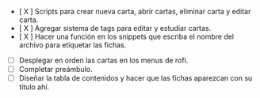 - [ X ] Scripts para crear nueva carta, abrir cartas, eliminar carta y editar carta.
- [ X ] Agregar sistema de tags para editar y estudiar cartas.
- [ X ] Hacer una función en los snippets que escriba el nombre del archivo para etiquetar las fichas.
- [ ] Desplegar en orden las cartas en los menus de rofi.
- [ ] Completar preámbulo.
- [ ] Diseñar la tabla de contenidos y hacer que las fichas aparezcan con su título ahí.
